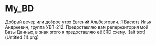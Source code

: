 # My_BD

Добрый вечер или доброе утро Евгений Альбертович. Я Васюта Илья Андреевич, группа УВП-212. Предоставляю вам реперезитория мой Базы Данных, в знак этого я предоставляю её ERD схему. ![alt text](Untitled (1).png) 